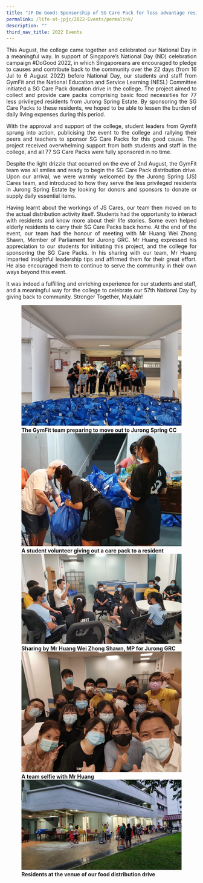 ```yaml
---
title: "JP Do Good: Sponsorship of SG Care Pack for less advantage residents"
permalink: /life-at-jpjc/2022-Events/permalink/
description: ""
third_nav_title: 2022 Events
---
```

<div align=justify>
	
<p>This August, the college came together and celebrated our National Day in a meaningful way. In support of Singapore’s National Day (ND) celebration campaign #DoGood 2022, in which Singaporeans are encouraged to pledge to causes and contribute back to the community over the 22 days (from 16 Jul to 6 August 2022) before National Day, our students and staff from GymFit and the National Education and Service Learning (NESL) Committee initiated a SG Care Pack donation drive in the college. The project aimed to collect and provide care packs comprising basic food necessities for 77 less privileged residents from Jurong Spring Estate. By sponsoring the SG Care Packs to these residents, we hoped to be able to lessen the burden of daily living expenses during this period.</p>

<p>With the approval and support of the college, student leaders from Gymfit sprung into action, publicising the event to the college and rallying their peers and teachers to sponsor SG Care Packs for this good cause. The project received overwhelming support from both students and staff in the college, and all 77 SG Care Packs were fully sponsored in no time.</p>

<p>Despite the light drizzle that occurred on the eve of 2nd August, the GymFit team was all smiles and ready to begin the SG Care Pack distribution drive. Upon our arrival, we were warmly welcomed by the Jurong Spring (JS) Cares team, and introduced to how they serve the less privileged residents in Jurong Spring Estate by looking for donors and sponsors to donate or supply daily essential items. </p>
		
<p>Having learnt about the workings of JS Cares, our team then moved on to the actual distribution activity itself. Students had the opportunity to interact with residents and know more about their life stories. Some even helped elderly residents to carry their SG Care Packs back home. At the end of the event, our team had the honour of meeting with Mr Huang Wei Zhong Shawn, Member of Parliament for Jurong GRC. Mr Huang expressed his appreciation to our students for initiating this project, and the college for sponsoring the SG Care Packs. In his sharing with our team, Mr Huang imparted insightful leadership tips and affirmed them for their great effort. He also encouraged them to continue to serve the community in their own ways beyond this event.</p>

It was indeed a fulfilling and enriching experience for our students and staff, and a meaningful way for the college to celebrate our 57th National Day by giving back to community. Stronger Together, Majulah!
</div>
<figure>
	
<img src="https://raw.githubusercontent.com/isomerpages/moe-jpjc/staging/images/Life%20%40%20JPJC/2022%20Events/JP%20Do%20Good/Photo%201.jpeg">
<figcaption><strong>The GymFit team preparing to move out to Jurong Spring CC</strong></figcaption>
	
<img src="https://raw.githubusercontent.com/isomerpages/moe-jpjc/staging/images/Life%20%40%20JPJC/2022%20Events/JP%20Do%20Good/Photo%202.jpeg">
<figcaption><strong>A student volunteer giving out a care pack to a resident</strong></figcaption>
	
<img src="https://raw.githubusercontent.com/isomerpages/moe-jpjc/staging/images/Life%20%40%20JPJC/2022%20Events/JP%20Do%20Good/Photo%203.jpeg">
<figcaption><strong>Sharing by Mr Huang Wei Zhong Shawn, MP for Jurong GRC</strong></figcaption>
	
<img src="https://raw.githubusercontent.com/isomerpages/moe-jpjc/staging/images/Life%20%40%20JPJC/2022%20Events/JP%20Do%20Good/Photo%204.jpeg">
<figcaption><strong>A team selfie with Mr Huang</strong></figcaption>
	
<img src="https://raw.githubusercontent.com/isomerpages/moe-jpjc/staging/images/Life%20%40%20JPJC/2022%20Events/JP%20Do%20Good/Photo%205.jpeg">
<figcaption><strong>Residents at the venue of our food distribution drive</strong></figcaption>
</figure>